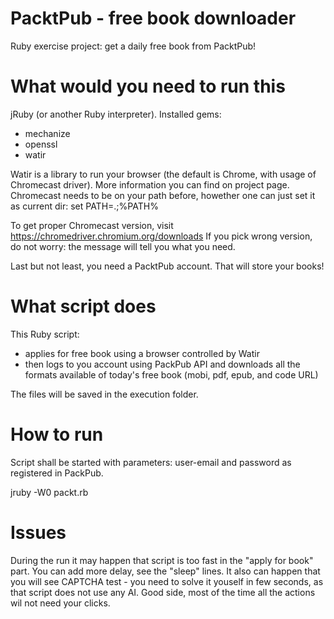 # PacktPub - free book downloader

Ruby exercise project: get a daily free book from PacktPub!

# What would you need to run this

jRuby (or another Ruby interpreter).
Installed gems:
 - mechanize
 - openssl
 - watir
 
 Watir is a library to run your browser (the default is Chrome, with usage of Chromecast driver).
 More information you can find on project page.
 Chromecast needs to be on your path before, howether one can just set it as current dir:
  set PATH=.\;%PATH%
 
 To get proper Chromecast version, visit https://chromedriver.chromium.org/downloads
 If you pick wrong version, do not worry: the message will tell you what you need.
 
 Last but not least, you need a PacktPub account. That will store your books!
 
 # What script does
 
 This Ruby script:
  - applies for free book using a browser controlled by Watir
  - then logs to you account using PackPub API and downloads all the formats available of today's free book (mobi, pdf, epub, and code URL)
 
 The files will be saved in the execution folder.
 
 # How to run
 
 Script shall be started with parameters: user-email and password as registered in PackPub.
 
 jruby -W0 packt.rb <your packtpub user-email> <your password>
 
 # Issues
 
 During the run it may happen that script is too fast in the "apply for book" part. You can add more delay, see the "sleep" lines.
 It also can happen that you will see CAPTCHA test - you need to solve it youself in few seconds, as that script does not use any AI.
 Good side, most of the time all the actions wil not need your clicks.
 
 
